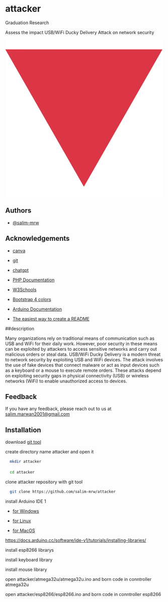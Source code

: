 # attacker

Graduation Research

Assess the impact USB/WiFi Ducky Delivery Attack on network security

![Logo](logo.png)

## Authors

- [@salim-mrw](https://www.github.com/salim-mrw)


## Acknowledgements

 - [canva](https://www.canva.com/)

 - [git](https://git-scm.com/)

 - [chatgpt](https://openai.com/index/chatgpt/)

 - [PHP Documentation](https://www.php.net/docs.php)

 - [W3Schools](https://www.w3schools.com/)

 - [Bootstrap 4 colors](https://colorswall.com/palette/3)

 - [Arduino Documentation](https://docs.arduino.cc/)

 - [The easiest way to create a
README](https://https://readme.so/en)


##description

Many organizations rely on traditional means of communication such as USB and WiFi for their daily work. However, poor security in these means can be exploited by attackers to access sensitive networks and carry out malicious orders or steal data. USB/WiFi Ducky Delivery is a modern threat to network security by exploiting USB and WiFi devices. The attack involves the use of fake devices that connect malware or act as input devices such as a keyboard or a mouse to execute remote orders. These attacks depend on exploiting security gaps in physical connectivity (USB) or wireless networks (WiFi) to enable unauthorized access to devices.
## Feedback

If you have any feedback, please reach out to us at salim.marwan2001@gmail.com


## Installation

download [git tool](https://git-scm.com/downloads)

create directory name attacker and open it

```bash
  mkdir attacker

  cd attacker
```

clone attacker repository with git tool

```bash
  git clone https://github.com/salim-mrw/attacker
```
install Arduino IDE 1

- [for Windows](https://docs.arduino.cc/software/ide-v1/tutorials/Windows/)

- [for Linux](https://docs.arduino.cc/software/ide-v1/tutorials/Linux/)

- [for MacOS](https://docs.arduino.cc/software/ide-v1/tutorials/macOS/)

https://docs.arduino.cc/software/ide-v1/tutorials/installing-libraries/

install esp8266 librarys

install keyboard library

install mouse library

open attacker/atmega32u/atmega32u.ino and born code in conntroller atmega32u

open attacker/esp8266/esp8266.ino and born code in conntroller esp8266


